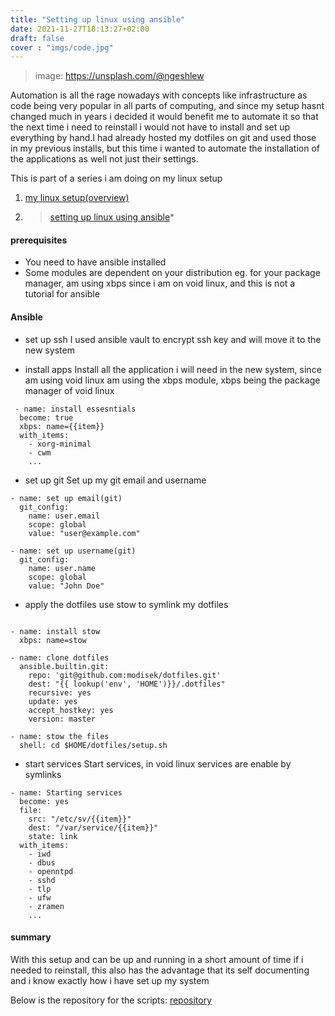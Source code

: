 ```yaml
---
title: "Setting up linux using ansible"
date: 2021-11-27T18:13:27+02:00
draft: false
cover : "imgs/code.jpg"
---
```


> image: https://unsplash.com/@ngeshlew

Automation is all the rage nowadays with concepts like infrastructure as code being very popular in all parts of computing, and since my setup hasnt changed much in years i decided it would benefit me to automate it so that the next time i need to reinstall i would not have to install and set up everything by hand.I had already hosted my dotfiles on git and used those in my previous installs, but this time i wanted to automate the installation of the applications as well not just their settings.

This is part of a series i am doing on my linux setup
1. [my linux setup(overview)](https://modisek.github.io/posts/my-linux-dev-setup/)
2. >[setting up linux using ansible](#)*

#### prerequisites
* You need to have ansible installed
* Some modules are dependent on your distribution eg. for your package manager, am using xbps since i am on void linux, and this is not a tutorial for ansible

#### Ansible
- set up ssh
I used ansible vault to encrypt ssh key and will move it to the new system

- install apps
Install all the application i will need in the new system, since am using void linux am using the xbps module, xbps being the package manager of void linux

```
 - name: install essesntials
  become: true
  xbps: name={{item}}
  with_items:
    - xorg-minimal
    - cwm
    ...
```
- set up git
Set up my git email and username 

```
- name: set up email(git)
  git_config:
    name: user.email
    scope: global
    value: "user@example.com"

- name: set up username(git)
  git_config:
    name: user.name
    scope: global
    value: "John Doe"
```
- apply the dotfiles
use stow to symlink my dotfiles
```

- name: install stow
  xbps: name=stow

- name: clone dotfiles
  ansible.builtin.git:
    repo: 'git@github.com:modisek/dotfiles.git'
    dest: "{{ lookup('env', 'HOME')}}/.dotfiles"
    recursive: yes
    update: yes
    accept_hostkey: yes
    version: master

- name: stow the files
  shell: cd $HOME/dotfiles/setup.sh

```
- start services
Start services, in void linux services are enable by symlinks


```
- name: Starting services
  become: yes
  file:
    src: "/etc/sv/{{item}}"
    dest: "/var/service/{{item}}"
    state: link
  with_items:
    - iwd
    - dbus
    - openntpd
    - sshd
    - tlp
    - ufw
    - zramen
    ...

```

#### summary

With this setup and can be up and running in a short amount of time if i needed to reinstall, this also has the advantage that its self documenting and i know exactly how i have set up my system

Below is the repository for the scripts:
[repository](https://github.com/modisek/ansible)
